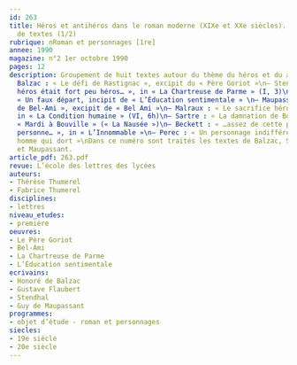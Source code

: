```yaml
---
id: 263
title: Héros et antihéros dans le roman moderne (XIXe et XXe siècles). Groupement
  de textes (1/2)  
rubrique: nRoman et personnages [1re]
annee: 1990
magazine: n°2 1er octobre 1990
pages: 12
description: Groupement de huit textes autour du thème du héros et du antihéros.\n–
  Balzac : « Le défi de Rastignac », excipit du « Père Goriot »\n– Stendhal : « Notre
  héros était fort peu héros… », in « La Chartreuse de Parme » (I, 3)\n– Flaubert :
  « Un faux départ, incipit de « L’Éducation sentimentale » \n– Maupassant : « L’ascension
  de Bel-Ami », excipit de « Bel Ami »\n– Malraux : « Le sacrifice héroïque de Katow »,
  in « La Condition humaine » (VI, 6h)\n– Sartre : « La damnation de Bouville », in
  « Mardi à Bouville » (« La Nausée »)\n– Beckett : « …assez de cette putain de première
  personne… », in « L’Innommable »\n– Perec : « Un personnage indifférent », in « Un
  homme qui dort »\nDans ce numéro sont traités les textes de Balzac, Stendhal, Flaubert
  et Maupassant.
article_pdf: 263.pdf
revue: L’école des lettres des lycées
auteurs:
- Thérèse Thumerel
- Fabrice Thumerel
disciplines:
- lettres
niveau_etudes:
- première
oeuvres:
- Le Père Goriot
- Bel-Ami
- La Chartreuse de Parme
- L’Éducation sentimentale
ecrivains:
- Honoré de Balzac
- Gustave Flaubert
- Stendhal
- Guy de Maupassant
programmes:
- objet d’étude - roman et personnages
siecles:
- 19e siècle
- 20e siècle
---
```

